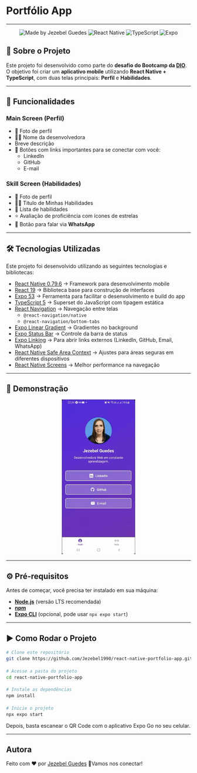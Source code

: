 # Portfólio App
---

<!-- project badges --> 
<p align="center"> 
<img alt="Made by Jezebel Guedes" src="https://img.shields.io/badge/Made%20by-Jezebel%20Guedes-6614AE?style=for-the-badge&logo=github&logoColor=000000" > 

<img alt="React Native" src="https://img.shields.io/badge/React%20Native-61DAFB?style=for-the-badge&logo=react&logoColor=FFFFFF" > 

<img alt="TypeScript" src="https://img.shields.io/badge/TypeScript-0000FF?style=for-the-badge&logo=typescript&logoColor=FFFFFF"> 

<img alt="Expo" src="https://img.shields.io/badge/Expo-000011?style=for-the-badge&logo=expo&logoColor=FFFFFF" > 
</p>
</div>

## 📌 Sobre o Projeto

Este projeto foi desenvolvido como parte do **desafio do Bootcamp da [DIO](https://www.dio.me/en/bootcamp/meutudo-mobile-developer)**.  
O objetivo foi criar um **aplicativo mobile** utilizando **React Native + TypeScript**, com duas telas principais: **Perfil** e **Habilidades**.

---



## 🚀 Funcionalidades

### **Main Screen (Perfil)**
- 📸 Foto de perfil
- 🧑‍💻 Nome da desenvolvedora
- Breve descrição
- 🔗 Botões com links importantes para se conectar com você:
  - LinkedIn
  - GitHub
  - E-mail

### **Skill Screen (Habilidades)**
- 📸 Foto de perfil
- 🧑‍💻 Titulo de Minhas Habilidades
- 🌱 Lista de habilidades
- ⭐ Avaliação de proficiência com ícones de estrelas
- 📲 Botão para falar via **WhatsApp**

---

## 🛠️ Tecnologias Utilizadas

Este projeto foi desenvolvido utilizando as seguintes tecnologias e bibliotecas:

- [React Native 0.79.6](https://reactnative.dev/) → Framework para desenvolvimento mobile
- [React 19](https://react.dev/) → Biblioteca base para construção de interfaces
- [Expo 53](https://expo.dev/) → Ferramenta para facilitar o desenvolvimento e build do app
- [TypeScript 5](https://www.typescriptlang.org/) → Superset do JavaScript com tipagem estática
- [React Navigation](https://reactnavigation.org/) → Navegação entre telas
  - `@react-navigation/native`
  - `@react-navigation/bottom-tabs`
- [Expo Linear Gradient](https://docs.expo.dev/versions/latest/sdk/linear-gradient/) → Gradientes no background
- [Expo Status Bar](https://docs.expo.dev/versions/latest/sdk/status-bar/) → Controle da barra de status
- [Expo Linking](https://docs.expo.dev/versions/latest/sdk/linking/) → Para abrir links externos (LinkedIn, GitHub, Email, WhatsApp)
- [React Native Safe Area Context](https://github.com/th3rdwave/react-native-safe-area-context) → Ajustes para áreas seguras em diferentes dispositivos
- [React Native Screens](https://github.com/software-mansion/react-native-screens) → Melhor performance na navegação

---

## 📱 Demonstração
<div align="center"> <a href="#"> <img src="./assets/images/preview.gif" width="200" alt="preview" /> </a> </div>

---

## ⚙️ Pré-requisitos

Antes de começar, você precisa ter instalado em sua máquina:

- [**Node.js**](https://nodejs.org/) (versão LTS recomendada)
- [**npm**](https://www.npmjs.com/)
- [**Expo CLI**](https://docs.expo.dev/get-started/installation/) (opcional, pode usar `npx expo start`)

---

## ▶️ Como Rodar o Projeto

```bash
# Clone este repositório
git clone https://github.com/Jezebel1990/react-native-portfolio-app.git

# Acesse a pasta do projeto
cd react-native-portfolio-app

# Instale as dependências
npm install

# Inicie o projeto
npx expo start
```
Depois, basta escanear o QR Code com o aplicativo Expo Go no seu celular.

---
## Autora
Feito com ❤️ por [Jezebel Guedes](https://www.linkedin.com/in/jezebel-guedes/) 👋Vamos nos conectar!